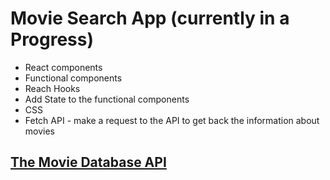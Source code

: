 # Movie Search App (currently in a Progress) 

* React components
* Functional components
* Reach Hooks
* Add State to the functional components
* CSS
* Fetch API - make a request to the API to get back the information about movies

##  [The Movie Database API](https://www.themoviewdb.org)

